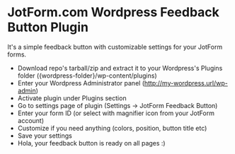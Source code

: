 JotForm.com Wordpress Feedback Button Plugin
============================================

It's a simple feedback button with customizable settings for your JotForm forms.

- Download repo's tarball/zip and extract it to your Wordpress's Plugins folder ({wordpress-folder}/wp-content/plugins)
- Enter your Wordpress Administrator panel (http://my-wordpress.url/wp-admin)
- Activate plugin under Plugins section
- Go to settings page of plugin (Settings -> JotForm Feedback Button)
- Enter your form ID (or select with magnifier icon from your JotForm account)
- Customize if you need anything (colors, position, button title etc)
- Save your settings
- Hola, your feedback button is ready on all pages :)
